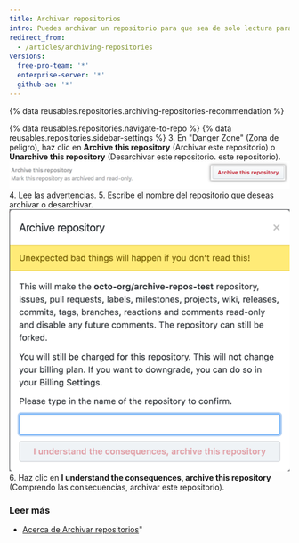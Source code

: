 ```yaml
---
title: Archivar repositorios
intro: Puedes archivar un repositorio para que sea de solo lectura para todos los usuarios e indicar que ya no necesita mantenerse activamente. También puedes desarchivar los repositorios que han sido archivados.
redirect_from:
  - /articles/archiving-repositories
versions:
  free-pro-team: '*'
  enterprise-server: '*'
  github-ae: '*'
---
```


{% data reusables.repositories.archiving-repositories-recommendation %}

{% data reusables.repositories.navigate-to-repo %}
{% data reusables.repositories.sidebar-settings %}
3. En "Danger Zone" (Zona de peligro), haz clic en **Archive this repository** (Archivar este repositorio) o **Unarchive this repository** (Desarchivar este repositorio. este repositorio). ![Botón Archive this repository (Archivar este repositorio)](/assets/images/help/repository/archive-repository.png)
4. Lee las advertencias.
5. Escribe el nombre del repositorio que deseas archivar o desarchivar. ![Advertencias para archivar el repositorio](/assets/images/help/repository/archive-repository-warnings.png)
6. Haz clic en **I understand the consequences, archive this repository** (Comprendo las consecuencias, archivar este repositorio).

### Leer más
- [Acerca de Archivar repositorios](/articles/about-archiving-repositories)"
